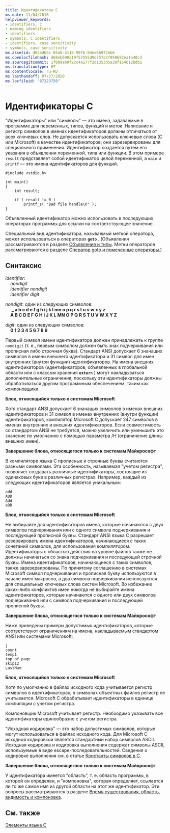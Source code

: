 ```yaml
---
title: Идентификаторы C
ms.date: 11/04/2016
helpviewer_keywords:
- identifiers, C
- naming identifiers
- identifiers
- symbols, C identifiers
- identifiers, case sensitivity
- symbols, case sensitivity
ms.assetid: d02edbbc-85a0-4118-997b-84ee6b972eb6
ms.openlocfilehash: d68eb690a19f57555d9d757a2f058692ea1a40c3
ms.sourcegitcommit: 1f009ab0f2cc4a177f2d1353d5a38f164612bdb1
ms.translationtype: HT
ms.contentlocale: ru-RU
ms.lasthandoff: 07/27/2020
ms.locfileid: "87223750"
---
```

# <a name="c-identifiers"></a>Идентификаторы C

"Идентификаторы" или "символы" — это имена, задаваемые в программе для переменных, типов, функций и меток. Написание и регистр символов в именах идентификаторов должны отличаться от всех ключевых слов. Не допускается использовать ключевые слова (C или Microsoft) в качестве идентификаторов; они зарезервированы для специального применения. Идентификатор создается путем его указания в объявлении переменной, типа или функции. В этом примере `result` представляет собой идентификатор целой переменной, а `main` и `printf` — это имена идентификаторов для функций.

```
#include <stdio.h>

int main()
{
    int result;

    if ( result != 0 )
        printf_s( "Bad file handle\n" );
}
```

Объявленный идентификатор можно использовать в последующих операторах программы для ссылки на соответствующее значение.

Специальный вид идентификатора, называемый меткой оператора, может использоваться в операторах **`goto`** . (Объявления рассматриваются в разделе [Объявления и типы](../c-language/declarations-and-types.md). Метки операторов рассматриваются в разделе [Оператор goto и помеченные операторы](../c-language/goto-and-labeled-statements-c.md).)

## <a name="syntax"></a>Синтаксис

*identifier*:<br/>
&nbsp;&nbsp;&nbsp;&nbsp;*nondigit*<br/>
&nbsp;&nbsp;&nbsp;&nbsp;*identifier* *nondigit*<br/>
&nbsp;&nbsp;&nbsp;&nbsp;*identifier* *digit*

*nondigit*: один из следующих символов:<br/>
&nbsp;&nbsp;&nbsp;&nbsp; **_ a b c d e f g h i j k l mn o p q r s t u v w x y z**<br/>
&nbsp;&nbsp;&nbsp;&nbsp;**A B C D E F G H I J K L MN O P Q R S T U V W X Y Z**

*digit*: один из следующих символов:<br/>
&nbsp;&nbsp;&nbsp;&nbsp;**0 1 2 3 4 5 6 7 8 9**

Первый символ имени идентификатора должен принадлежать к группе `nondigit` (т. е., первым символом должен быть знак подчеркивания или прописная либо строчная буква). Стандарт ANSI допускает 6 значащих символов в имени внешнего идентификатора и 31 символ для имен внутренних (внутри функции) идентификаторов. На имена внешних идентификаторов (идентификаторов, объявленных в глобальной области или с классом хранения **`extern`** ) могут накладываться дополнительные ограничения, поскольку эти идентификаторы должны обрабатываться другим программным обеспечением, таким как компоновщики.

**Блок, относящийся только к системам Microsoft**

Хотя стандарт ANSI допускает 6 значащих символов в именах внешних идентификаторов и 31 символ в именах внутренних (внутри функции) идентификаторов, компилятор Microsoft C допускает 247 символов в именах внутренних и внешних идентификаторов. Если совместимость со стандартом ANSI не требуется, можно увеличить или уменьшить это значение по умолчанию с помощью параметра /H (ограничение длины внешних имен).

**Завершение блока, относящегося только к системам Майкрософт**

В компиляторе языка C прописные и строчные буквы считаются разными символами. Эта особенность, называемая "учетом регистра", позволяет создавать различные идентификаторы, состоящие из одинаковых букв в различных регистрах. Например, каждый из следующих идентификаторов является уникальным:

```
add
ADD
Add
aDD
```

**Блок, относящийся только к системам Microsoft**

Не выбирайте для идентификаторов имена, которые начинаются с двух символов подчеркивания или с одного символа подчеркивания и последующей прописной буквы. Стандарт ANSI языка C разрешает резервировать имена идентификаторов, начинающиеся с таких сочетаний символов, для использования компилятором. Идентификаторы с областью действия на уровне файлов также не должны начинаться со знака подчеркивания и последующей строчной буквы. Имена идентификаторов, начинающиеся с таких символов, также зарезервированы. По принятому соглашению в системах Microsoft символ подчеркивания и прописная букву используются в начале имен макросов, а два символа подчеркивания используются для специальных ключевых слова систем Microsoft. Во избежание каких-либо конфликтов имен никогда не выбирайте имена идентификаторов, которые начинаются с одного или двух символов подчеркивания или с символа подчеркивания и последующей прописной буквы.

**Завершение блока, относящегося только к системам Майкрософт**

Ниже приведены примеры допустимых идентификаторов, которые соответствуют ограничениям на имена, накладываемым стандартом ANSI или системами Microsoft:

```
j
count
temp1
top_of_page
skip12
LastNum
```

**Блок, относящийся только к системам Microsoft**

Хотя по умолчанию в файлах исходного кода учитывается регистр символов в идентификаторах, в символах объектных файлов регистр не учитывается. Microsoft C обрабатывает идентификаторы в единице компиляции с учетом регистра.

Компоновщик Microsoft учитывает регистр. Необходимо указывать все идентификаторы единообразно с учетом регистра.

"Исходная кодировка" — это набор допустимых символов, которые могут использоваться в файлах исходного кода. Для Microsoft C исходной кодировкой является стандартный набор символов ASCII. Исходная кодировка и кодировка выполнения содержат символы ASCII, используемые в виде escape-последовательностей. Сведения о кодировке выполнения см. в статье [Константы символов в C](../c-language/c-character-constants.md).

**Завершение блока, относящегося только к системам Майкрософт**

У идентификатора имеется "область", т. е. область программы, в которой он определен, и "компоновка", которая определяет, ссылается ли то же самое имя из другой области на этот же идентификатор. Эти вопросы рассматриваются в разделе [Время существования, область, видимость и компоновка](../c-language/lifetime-scope-visibility-and-linkage.md).

## <a name="see-also"></a>См. также

[Элементы языка C](../c-language/elements-of-c.md)
